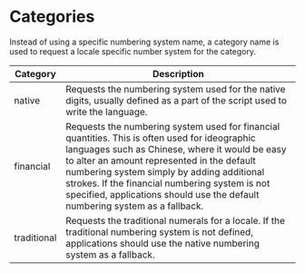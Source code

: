 ﻿# Categories

Instead of using a specific numbering system name, a category name is
used to request a locale specific number system for the category.

| Category | Description |
| -------- | ----------- |
| native | Requests the numbering system used for the native digits, usually defined as a part of the script used to write the language. |
| financial | Requests the numbering system used for financial quantities. This is often used for ideographic languages such as Chinese, where it would be easy to alter an amount represented in the default numbering system simply by adding additional strokes. If the financial numbering system is not specified, applications should use the default numbering system as a fallback. |
| traditional | Requests the traditional numerals for a locale. If the traditional numbering system is not defined, applications should use the native numbering system as a fallback. |
